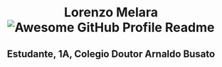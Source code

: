 <h1 align="center">Lorenzo Melara
<img alt="Awesome GitHub Profile Readme" src="assets/agpr.gif"> </img>
<h2 align="center">Estudante, 1A, Colegio Doutor Arnaldo Busato
